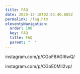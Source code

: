```yaml
---
title: FAQ
date: 2020-12-18T02:43:40.685Z
permalink: /faq.htm
eleventyNavigation:
  order: 100
  key: FAQ
  title: FAQ
  parent: "  "
---
```



instagram.com/p/CGoF8AGl6wQ/



instagram.com/p/CGoE0Mll2vp/